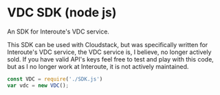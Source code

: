 # VDC SDK (node js)
An SDK for Interoute's VDC service.

This SDK can be used with Cloudstack, but was specifically written for Interoute's VDC service, the VDC service is, I believe, no longer actively sold. If you have valid API's keys feel free to test and play with this code, but as I no longer work at Interoute, it is not actively maintained.

```javascript
const VDC = require('./SDK.js')
var vdc = new VDC();
```
